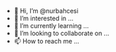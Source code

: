 - 👋 Hi, I’m @nurbahcesi
- 👀 I’m interested in ...
- 🌱 I’m currently learning ...
- 💞️ I’m looking to collaborate on ...
- 📫 How to reach me ...

<!---
nurbahcesi/nurbahcesi is a ✨ special ✨ repository because its `README.md` (this file) appears on your GitHub profile.
You can click the Preview link to take a look at your changes.
--->
